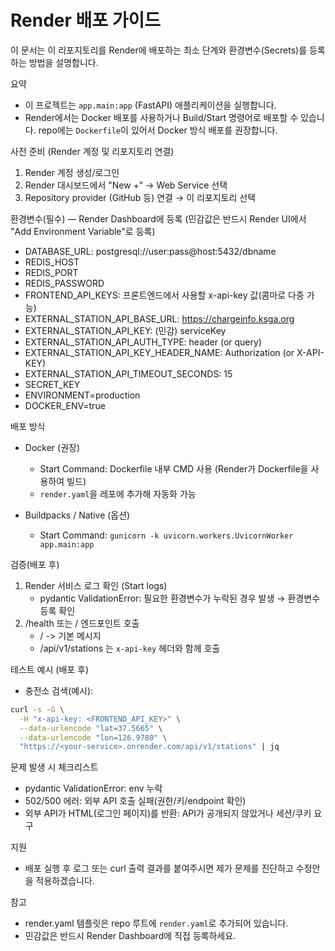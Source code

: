# Render 배포 가이드

이 문서는 이 리포지토리를 Render에 배포하는 최소 단계와 환경변수(Secrets)를 등록하는 방법을 설명합니다.

요약
- 이 프로젝트는 `app.main:app` (FastAPI) 애플리케이션을 실행합니다.
- Render에서는 Docker 배포를 사용하거나 Build/Start 명령어로 배포할 수 있습니다. repo에는 `Dockerfile`이 있어서 Docker 방식 배포를 권장합니다.

사전 준비 (Render 계정 및 리포지토리 연결)
1. Render 계정 생성/로그인
2. Render 대시보드에서 "New +" → Web Service 선택
3. Repository provider (GitHub 등) 연결 → 이 리포지토리 선택

환경변수(필수) — Render Dashboard에 등록
(민감값은 반드시 Render UI에서 "Add Environment Variable"로 등록)
- DATABASE_URL: postgresql://user:pass@host:5432/dbname
- REDIS_HOST
- REDIS_PORT
- REDIS_PASSWORD
- FRONTEND_API_KEYS: 프론트엔드에서 사용할 x-api-key 값(콤마로 다중 가능)
- EXTERNAL_STATION_API_BASE_URL: https://chargeinfo.ksga.org
- EXTERNAL_STATION_API_KEY: (민감) serviceKey
- EXTERNAL_STATION_API_AUTH_TYPE: header (or query)
- EXTERNAL_STATION_API_KEY_HEADER_NAME: Authorization (or X-API-KEY)
- EXTERNAL_STATION_API_TIMEOUT_SECONDS: 15
- SECRET_KEY
- ENVIRONMENT=production
- DOCKER_ENV=true

배포 방식
- Docker (권장)
  - Start Command: Dockerfile 내부 CMD 사용 (Render가 Dockerfile을 사용하여 빌드)
  - `render.yaml`을 레포에 추가해 자동화 가능

- Buildpacks / Native (옵션)
  - Start Command: `gunicorn -k uvicorn.workers.UvicornWorker app.main:app`

검증(배포 후)
1. Render 서비스 로그 확인 (Start logs)
   - pydantic ValidationError: 필요한 환경변수가 누락된 경우 발생 → 환경변수 등록 확인
2. /health 또는 / 엔드포인트 호출
   - / -> 기본 메시지
   - /api/v1/stations 는 `x-api-key` 헤더와 함께 호출

테스트 예시 (배포 후)
- 충전소 검색(예시):
```bash
curl -s -G \
  -H "x-api-key: <FRONTEND_API_KEY>" \
  --data-urlencode "lat=37.5665" \
  --data-urlencode "lon=126.9780" \
  "https://<your-service>.onrender.com/api/v1/stations" | jq
```

문제 발생 시 체크리스트
- pydantic ValidationError: env 누락
- 502/500 에러: 외부 API 호출 실패(권한/키/endpoint 확인)
- 외부 API가 HTML(로그인 페이지)를 반환: API가 공개되지 않았거나 세션/쿠키 요구

지원
- 배포 실행 후 로그 또는 curl 출력 결과를 붙여주시면 제가 문제를 진단하고 수정안을 적용하겠습니다.

참고
- render.yaml 템플릿은 repo 루트에 `render.yaml`로 추가되어 있습니다.
- 민감값은 반드시 Render Dashboard에 직접 등록하세요.
